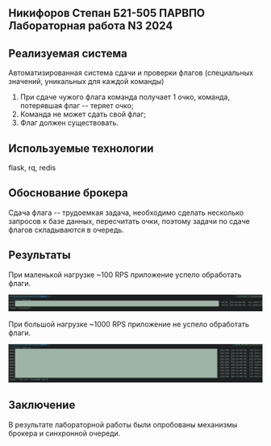 ## Никифоров Степан Б21-505 ПАРВПО Лабораторная работа N3 2024

## Реализуемая система
Автоматизированная система сдачи и проверки флагов (специальных значений, уникальных для каждой команды)
1) При сдаче чужого флага команда получает 1 очко, команда, потерявшая флаг -- теряет очко;
2) Команда не может сдать свой флаг;
3) Флаг должен существовать.

## Используемые технологии
flask, rq, redis

## Обоснование брокера
Сдача флага -- трудоемкая задача, необходимо сделать несколько запросов к базе данных, пересчитать очки, поэтому задачи по сдаче флагов складываются в очередь.

## Результаты
При маленькой нагрузке ~100 RPS приложение успело обработать флаги.<br>

![SmallLoad](./images/test_small_high_load.png)


При большой нагрузке ~1000 RPS приложение не успело обработать флаги.<br>

![BigLoad](./images/test_really_big_highload.png)

## Заключение
В результате лабораторной работы были опробованы механизмы брокера и синхронной очереди.
